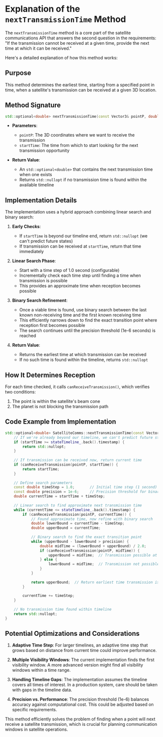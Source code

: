 # Explanation of the `nextTransmissionTime` Method

The `nextTransmissionTime` method is a core part of the satellite communications API that answers the second question in the requirements: "If the transmission cannot be received at a given time, provide the next time at which it can be received."

Here's a detailed explanation of how this method works:

## Purpose

This method determines the earliest time, starting from a specified point in time, when a satellite's transmission can be received at a given 3D location.

## Method Signature

```cpp
std::optional<double> nextTransmissionTime(const Vector3& pointP, double startTime) const;
```

- **Parameters**:
  - `pointP`: The 3D coordinates where we want to receive the transmission
  - `startTime`: The time from which to start looking for the next transmission opportunity
  
- **Return Value**:
  - An `std::optional<double>` that contains the next transmission time when one exists
  - Returns `std::nullopt` if no transmission time is found within the available timeline

## Implementation Details

The implementation uses a hybrid approach combining linear search and binary search:

1. **Early Checks**:
   - If `startTime` is beyond our timeline end, return `std::nullopt` (we can't predict future states)
   - If transmission can be received at `startTime`, return that time immediately

2. **Linear Search Phase**:
   - Start with a time step of 1.0 second (configurable)
   - Incrementally check each time step until finding a time when transmission is possible
   - This provides an approximate time when reception becomes possible

3. **Binary Search Refinement**:
   - Once a viable time is found, use binary search between the last known non-receiving time and the first known receiving time
   - This efficiently narrows down to find the exact transition point where reception first becomes possible
   - The search continues until the precision threshold (1e-6 seconds) is reached

4. **Return Value**:
   - Returns the earliest time at which transmission can be received
   - If no such time is found within the timeline, returns `std::nullopt`

## How It Determines Reception

For each time checked, it calls `canReceiveTransmission()`, which verifies two conditions:
1. The point is within the satellite's beam cone
2. The planet is not blocking the transmission path

## Code Example from Implementation

```cpp
std::optional<double> SatelliteComms::nextTransmissionTime(const Vector3& pointP, double startTime) const {
    // If we're already beyond our timeline, we can't predict future states
    if (startTime >= stateTimeline_.back().timestamp) {
        return std::nullopt;
    }
    
    // If transmission can be received now, return current time
    if (canReceiveTransmission(pointP, startTime)) {
        return startTime;
    }
    
    // Define search parameters
    const double timeStep = 1.0;       // Initial time step (1 second)
    const double precision = 1e-6;     // Precision threshold for binary search
    double currentTime = startTime + timeStep;
    
    // Linear search to find approximate next transmission time
    while (currentTime <= stateTimeline_.back().timestamp) {
        if (canReceiveTransmission(pointP, currentTime)) {
            // Found approximate time, now refine with binary search
            double lowerBound = currentTime - timeStep;
            double upperBound = currentTime;
            
            // Binary search to find the exact transition point
            while (upperBound - lowerBound > precision) {
                double midTime = (lowerBound + upperBound) / 2.0;
                if (canReceiveTransmission(pointP, midTime)) {
                    upperBound = midTime;  // Transmission possible at midTime
                } else {
                    lowerBound = midTime;  // Transmission not possible at midTime
                }
            }
            
            return upperBound;  // Return earliest time transmission is possible
        }
        
        currentTime += timeStep;
    }
    
    // No transmission time found within timeline
    return std::nullopt;
}
```

## Potential Optimizations and Considerations

1. **Adaptive Time Step**: For larger timelines, an adaptive time step that grows based on distance from current time could improve performance.

2. **Multiple Visibility Windows**: The current implementation finds the first visibility window. A more advanced version might find all visibility windows within a time range.

3. **Handling Timeline Gaps**: The implementation assumes the timeline covers all times of interest. In a production system, care should be taken with gaps in the timeline data.

4. **Precision vs. Performance**: The precision threshold (1e-6) balances accuracy against computational cost. This could be adjusted based on specific requirements.

This method efficiently solves the problem of finding when a point will next receive a satellite transmission, which is crucial for planning communication windows in satellite operations.
